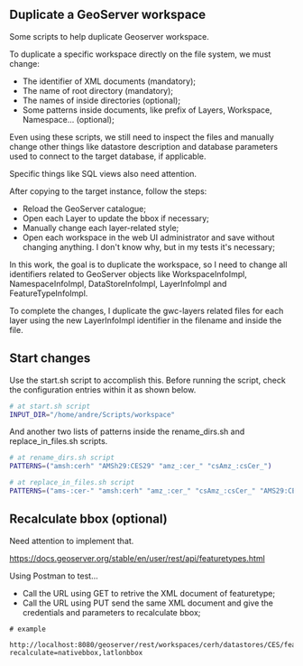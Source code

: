 ## Duplicate a GeoServer workspace

Some scripts to help duplicate Geoserver workspace.

To duplicate a specific workspace directly on the file system, we must change:

  - The identifier of XML documents (mandatory);
  - The name of root directory (mandatory);
  - The names of inside directories (optional);
  - Some patterns inside documents, like prefix of Layers, Workspace, Namespace... (optional);

Even using these scripts, we still need to inspect the files and manually change other things like datastore description and database parameters used to connect to the target database, if applicable.

Specific things like SQL views also need attention.

After copying to the target instance, follow the steps:

  - Reload the GeoServer catalogue;
  - Open each Layer to update the bbox if necessary;
  - Manually change each layer-related style;
  - Open each workspace in the web UI administrator and save without changing anything. I don't know why, but in my tests it's necessary;

In this work, the goal is to duplicate the workspace, so I need to change all identifiers related to GeoServer objects like WorkspaceInfoImpl, NamespaceInfoImpl, DataStoreInfoImpl, LayerInfoImpl and FeatureTypeInfoImpl. 

To complete the changes, I duplicate the gwc-layers related files for each layer using the new LayerInfoImpl identifier in the filename and inside the file.


## Start changes

Use the start.sh script to accomplish this.
Before running the script, check the configuration entries within it as shown below.

```sh
# at start.sh script
INPUT_DIR="/home/andre/Scripts/workspace"
```

And another two lists of patterns inside the rename_dirs.sh and replace_in_files.sh scripts.

```sh
# at rename_dirs.sh script
PATTERNS=("amsh:cerh" "AMSh29:CES29" "amz_:cer_" "csAmz_:csCer_")

# at replace_in_files.sh script
PATTERNS=("ams-:cer-" "amsh:cerh" "amz_:cer_" "csAmz_:csCer_" "AMS29:CES" "AMS2:CES" "public.deter_publish_date:deter.deter_publish_date")
```

## Recalculate bbox (optional)

Need attention to implement that.

https://docs.geoserver.org/stable/en/user/rest/api/featuretypes.html


Using Postman to test...

  - Call the URL using GET to retrive the XML document of featuretype;
  - Call the URL using PUT send the same XML document and give the credentials and parameters to recalculate bbox;

```http
# example

http://localhost:8080/geoserver/rest/workspaces/cerh/datastores/CES/featuretypes/cer_states.xml?recalculate=nativebbox,latlonbbox
```